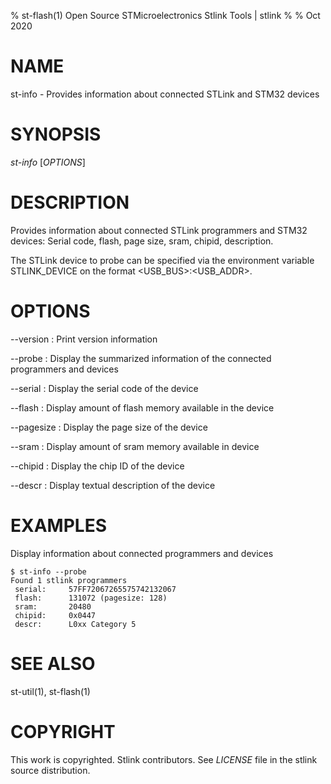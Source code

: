 % st-flash(1) Open Source STMicroelectronics Stlink Tools  | stlink
%
% Oct 2020

# NAME
st-info - Provides information about connected STLink and STM32 devices


# SYNOPSIS
*st-info* \[*OPTIONS*\]


# DESCRIPTION

Provides information about connected STLink programmers and STM32 devices:
Serial code, flash, page size, sram, chipid, description.

The STLink device to probe can be specified via the environment variable
STLINK_DEVICE on the format <USB_BUS>:<USB_ADDR>.

# OPTIONS

\--version
:   Print version information

\--probe
:   Display the summarized information of the connected programmers and devices

\--serial
:   Display the serial code of the device

\--flash
:   Display amount of flash memory available in the device

\--pagesize
:   Display the page size of the device

\--sram
:   Display amount of sram memory available in device

\--chipid
:   Display the chip ID of the device

\--descr
:   Display textual description of the device


# EXAMPLES
Display information about connected programmers and devices

    $ st-info --probe
    Found 1 stlink programmers
     serial:     57FF72067265575742132067
     flash:      131072 (pagesize: 128)
     sram:       20480
     chipid:     0x0447
     descr:      L0xx Category 5


# SEE ALSO
st-util(1), st-flash(1)


# COPYRIGHT
This work is copyrighted. Stlink contributors.
See *LICENSE* file in the stlink source distribution.
